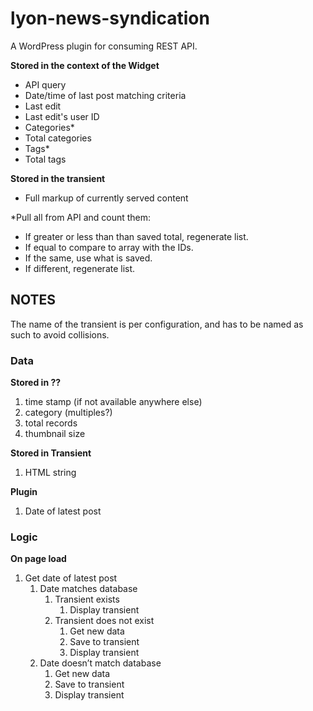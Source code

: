 # lyon-news-syndication
A WordPress plugin for consuming REST API.

**Stored in the context of the Widget** 
- API query
- Date/time of last post matching criteria
- Last edit
- Last edit's user ID
- Categories*
- Total categories
- Tags*
- Total tags

**Stored in the transient**
- Full markup of currently served content

*Pull all from API and count them:
- If greater or less than than saved total, regenerate list. 
- If equal to compare to array with the IDs. 
- If the same, use what is saved. 
- If different, regenerate list.


## NOTES

The name of the transient is per configuration, and has to be named as such to avoid collisions.

### Data

**Stored in ??**

1. time stamp (if not available anywhere else)
2. category (multiples?)
3. total records
4. thumbnail size

**Stored in Transient**

1. HTML string

**Plugin**

1. Date of latest post

### Logic

**On page load**

1. Get date of latest post
    1. Date matches database
        1. Transient exists
            1. Display transient
        2. Transient does not exist
            1. Get new data
            2. Save to transient
            3. Display transient
    2. Date doesn’t match database
        1. Get new data
        2. Save to transient
        3. Display transient
